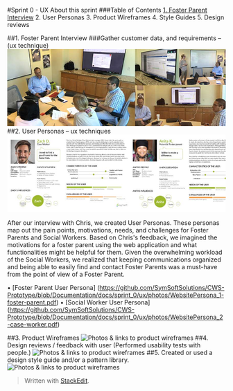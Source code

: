 #Sprint 0 - UX
About this sprint
###Table of Contents
[1. Foster Parent Interview](#first)
 2. User Personas
 3. Product Wireframes
 4. Style Guides
 5. Design reviews

##1.	<a name="first"></a>Foster Parent Interview
###Gather customer data, and requirements – (ux technique)
![Photos of foster parent interview](https://github.com/SymSoftSolutions/CWS-Prototype/blob/Documentation/docs/sprint_0/ux/photos/01_symsoft-solutions-chhs-rfi-75001_foster-parent-interview_850x300.jpg)
##2.	User Personas – ux techniques
![Photos & links to user personas](https://github.com/SymSoftSolutions/CWS-Prototype/blob/Documentation/docs/sprint_0/ux/photos/02_symsoft-solutions-chhs-rfi-75001_user-personas.jpg)

After our interview with Chris, we created User Personas. These personas map out the pain points, motivations, needs, and challenges for Foster Parents and Social Workers. Based on Chris's feedback, we imagined the motivations for a foster parent using the web application and what functionalities might be helpful for them. Given the overwhelming workload of the Social Workers, we realized that keeping communications organized and being able to easily find and contact Foster Parents was a must-have from the point of view of a Foster Parent.

• [Foster Parent User Persona] (https://github.com/SymSoftSolutions/CWS-Prototype/blob/Documentation/docs/sprint_0/ux/photos/WebsitePersona_1-foster-parent.pdf)
• [Social Worker User Persona] (https://github.com/SymSoftSolutions/CWS-Prototype/blob/Documentation/docs/sprint_0/ux/photos/WebsitePersona_2-case-worker.pdf)

##3.	Product Wireframes
![Photos & links to product wireframes](http://placehold.it/850x300)
##4.	Design reviews / feedback with user (Performed usability tests with people.)
![Photos & links to product wireframes](http://placehold.it/850x300)
##5.	Created or used a design style guide and/or a pattern library. 
![Photos & links to product wireframes](http://placehold.it/850x300)

> Written with [StackEdit](https://stackedit.io/).

